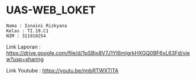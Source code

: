 # UAS-WEB_LOKET

~~~
Nama : Isnaini Rizkyana
Kelas : TI.19.C1
NIM : 311910254
~~~

Link Laporan : https://drive.google.com/file/d/1pSBjx8V7J1YI6mIgrkHXGQ0BF6xL63Fd/view?usp=sharing

Link Youtube : https://youtu.be/nnbRTWXTlTA
